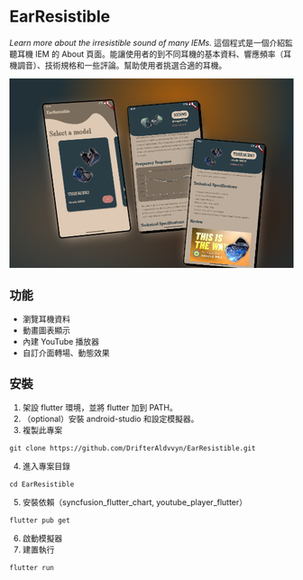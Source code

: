 # EarResistible

*Learn more about the irresistible sound of many IEMs.*
這個程式是一個介紹監聽耳機 IEM 的 About 頁面。能讓使用者的到不同耳機的基本資料、響應頻率（耳機調音）、技術規格和一些評論。幫助使用者挑選合適的耳機。

![](https://github.com/DrifterAldvvyn/EarResistible/blob/main/demo/mockup.png?raw=true)

## 功能

- 瀏覽耳機資料
- 動畫圖表顯示
- 內建 YouTube 播放器
- 自訂介面轉場、動態效果

## 安裝

1. 架設 flutter 環境，並將 flutter 加到 PATH。
2. （optional）安裝 android-studio 和設定模擬器。
3. 複製此專案

```
git clone https://github.com/DrifterAldvvyn/EarResistible.git
```

4. 進入專案目錄 

```
cd EarResistible
```

5. 安裝依賴（syncfusion_flutter_chart, youtube_player_flutter）

```
flutter pub get
```

6. 啟動模擬器
7. 建置執行

```
flutter run
```
